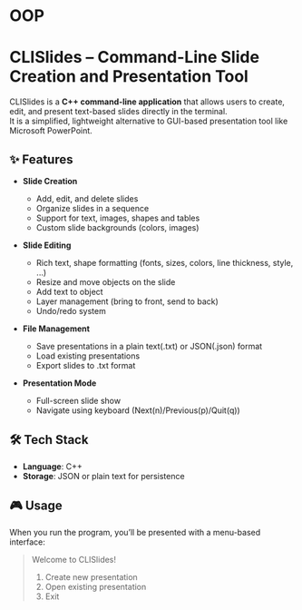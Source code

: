 # OOP

# CLISlides – Command-Line Slide Creation and Presentation Tool
CLISlides is a **C++ command-line application** that allows users to create, edit, and present text-based slides directly in the terminal.  
It is a simplified, lightweight alternative to GUI-based presentation tool like Microsoft PowerPoint. 

## ✨ Features

- **Slide Creation**
  - Add, edit, and delete slides
  - Organize slides in a sequence
  - Support for text, images, shapes and tables
  - Custom slide backgrounds (colors, images)
 
- **Slide Editing**
  - Rich text, shape formatting (fonts, sizes, colors, line thickness, style, ...)
  - Resize and move objects on the slide
  - Add text to object
  - Layer management (bring to front, send to back)
  - Undo/redo system

- **File Management**
  - Save presentations in a plain text(.txt) or JSON(.json) format
  - Load existing presentations
  - Export slides to .txt format

- **Presentation Mode**
  - Full-screen slide show
  - Navigate using keyboard (Next(n)/Previous(p)/Quit(q))

 ## 🛠️ Tech Stack
- **Language**: C++
- **Storage**: JSON or plain text for persistence

## 🎮 Usage
When you run the program, you’ll be presented with a menu-based interface:
> Welcome to CLISlides!
> 1. Create new presentation
> 2. Open existing presentation
> 3. Exit
